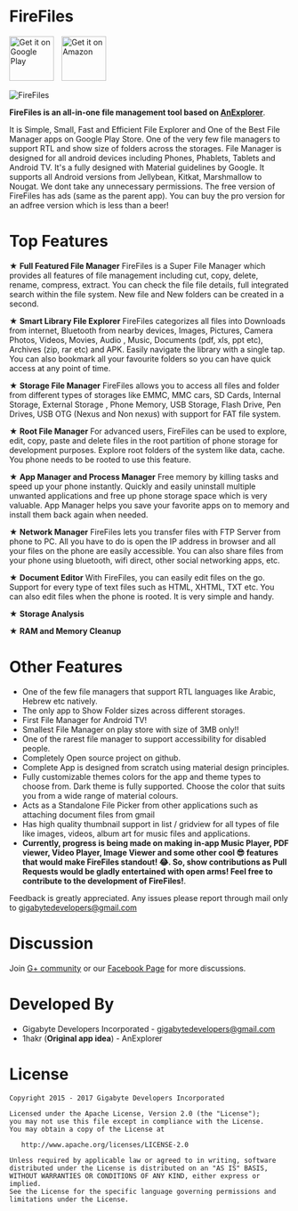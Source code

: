 FireFiles
==================================
[<img alt="Get it on Google Play" height="80" src="https://play.google.com/intl/en_us/badges/images/generic/en_badge_web_generic.png">](https://play.google.com/store/apps/details?id=com.gigabytedevelopersinc.app.explorer&referrer=github)
[<img alt="Get it on Amazon" height="80" style="margin-left: 10px;" src="https://images-na.ssl-images-amazon.com/images/G/01/mobile-apps/devportal2/res/images/amazon-underground-app-us-black.png" />](https://www.amazon.com/gp/mas/dl/android?p=com.gigabytedevelopersinc.app.explorer)


![FireFiles](https://raw.githubusercontent.com/gigabytedevelopers/FireFiles/master/Gigs%20File%20Manager%20Icon.png)

**FireFiles is an all-in-one file management tool based on [AnExplorer](https://github.com/1hakr/AnExplorer)**.

It is Simple, Small, Fast and Efficient File Explorer and One of the Best File Manager apps on Google Play Store. One of the  very few file managers to support RTL and show size of folders across the storages. File Manager is designed for all android devices including Phones, Phablets, Tablets and Android TV. It's a fully designed with Material guidelines by Google. It supports all Android versions from Jellybean, Kitkat, Marshmallow to Nougat. We dont take any unnecessary permissions. The free version of FireFiles has ads (same as the parent app). You can buy the pro version for an adfree version which is less than a beer!

Top Features
============
★ **Full Featured File Manager** FireFiles is a Super File Manager which provides all features of file management including cut, copy, delete, rename, compress, extract. You can check the file file details, full integrated search within the file system. New file and New folders can be created in a second.

★ **Smart Library File Explorer** FireFiles categorizes all files into Downloads from internet, Bluetooth from nearby devices, Images, Pictures, Camera Photos, Videos, Movies, Audio , Music, Documents (pdf, xls, ppt etc), Archives (zip, rar etc) and APK. Easily navigate the library with a single tap. You can also bookmark all your favourite folders so you can have quick access at any point of time.

★ **Storage File Manager** FireFiles allows you to access all files and folder from different types of storages like EMMC, MMC cars, SD Cards, Internal Storage, External Storage , Phone Memory, USB Storage, Flash Drive, Pen Drives, USB OTG (Nexus and Non nexus) with support for FAT file system.

★ **Root File Manager** For advanced users, FireFiles can be used to explore, edit, copy, paste and delete files in the root partition of phone storage for development purposes. Explore root folders of the system like data, cache. You phone needs to be rooted to use this feature.

★ **App Manager and Process Manager** Free memory by killing tasks and speed up your phone instantly. Quickly and easily uninstall multiple unwanted applications and free up phone storage space which is very valuable. App Manager helps you save your favorite apps on to memory and install them back again when needed.

★ **Network Manager** FireFiles lets you transfer files with FTP Server from phone to PC. All you have to do is open the IP address in browser and all your files on the phone are easily accessible. You can also share files from your phone using bluetooth, wifi direct, other social networking apps, etc.

★ **Document Editor** With FireFiles, you can easily edit files on the go. Support for every type of text files such as HTML, XHTML, TXT etc. You can also edit files when the phone is rooted. It is very simple and handy.

★ **Storage Analysis**

★ **RAM and Memory Cleanup**

Other Features
==============
* One of the few file managers that support RTL languages like Arabic, Hebrew etc natively.
* The only app to Show Folder sizes across different storages.
* First File Manager for Android TV!
* Smallest File Manager on play store with size of 3MB only!!
* One of the rarest file manager to support accessibility for disabled people.
* Completely Open source project on github.
* Complete App is designed from scratch using material design principles.
* Fully customizable themes colors for the app and theme types to choose from. Dark theme is fully supported. Choose the color that suits you from a wide range of material colours.
* Acts as a Standalone File Picker from other applications such as attaching document files from gmail
* Has high quality thumbnail support in list / gridview for all types of file like images, videos, album art for music files and applications.
* **Currently, progress is being made on making in-app Music Player, PDF viewer, Video Player, Image Viewer and some other cool 😎 features that would make FireFiles standout! 😂. So, show contributions as Pull Requests would be gladly entertained with open arms! Feel free to contribute to the development of FireFiles!**.

Feedback is greatly appreciated. Any issues please report through mail only to gigabytedevelopers@gmail.com


Discussion
============
Join [G+ community](https://plus.google.com/communities/103917569291382037041) or our [Facebook Page](https://facebook.com/gigabytedevelopersinc) for more discussions.


Developed By
============
* Gigabyte Developers Incorporated - <gigabytedevelopers@gmail.com>
* 1hakr (**Original app idea**) - AnExplorer


License
=======

    Copyright 2015 - 2017 Gigabyte Developers Incorporated

    Licensed under the Apache License, Version 2.0 (the "License");
    you may not use this file except in compliance with the License.
    You may obtain a copy of the License at

       http://www.apache.org/licenses/LICENSE-2.0

    Unless required by applicable law or agreed to in writing, software
    distributed under the License is distributed on an "AS IS" BASIS,
    WITHOUT WARRANTIES OR CONDITIONS OF ANY KIND, either express or implied.
    See the License for the specific language governing permissions and
    limitations under the License.


